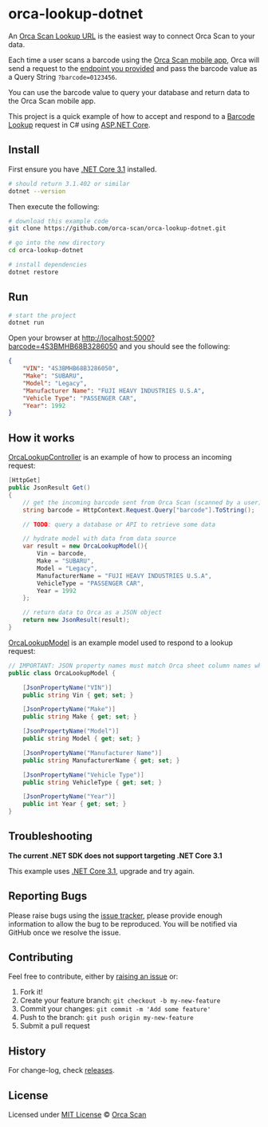 # orca-lookup-dotnet

An [Orca Scan Lookup URL](https://orcascan.com/docs/api/lookup-url) is the easiest way to connect Orca Scan to your data.

Each time a user scans a barcode using the [Orca Scan mobile app](https://orcascan.com/mobile), Orca will send a request to the [endpoint you provided](https://orcascan.com/docs/api/lookup-url#add-your-lookup-url) and pass the barcode value as a Query String `?barcode=0123456`.

You can use the barcode value to query your database and return data to the Orca Scan mobile app.

This project is a quick example of how to accept and respond to a [Barcode Lookup](https://orcascan.com/docs/api/lookup-url) request in C# using [ASP.NET Core](https://dotnet.microsoft.com/learn/aspnet/what-is-aspnet-core).

## Install

First ensure you have [.NET Core 3.1](https://dotnet.microsoft.com/learn/aspnet/hello-world-tutorial/install) installed.

```bash
# should return 3.1.402 or similar
dotnet --version
```

Then execute the following:

```bash
# download this example code
git clone https://github.com/orca-scan/orca-lookup-dotnet.git

# go into the new directory
cd orca-lookup-dotnet

# install dependencies
dotnet restore
```

## Run

```bash
# start the project
dotnet run
```

Open your browser at [http://localhost:5000?barcode=4S3BMHB68B3286050](http://localhost:5000?barcode=4S3BMHB68B3286050) and you should see the following:

```json
{
    "VIN": "4S3BMHB68B3286050",
    "Make": "SUBARU",
    "Model": "Legacy",
    "Manufacturer Name": "FUJI HEAVY INDUSTRIES U.S.A",
    "Vehicle Type": "PASSENGER CAR",
    "Year": 1992
}
```

## How it works

[OrcaLookupController](/Controllers/OrcaLookupController.cs) is an example of how to process an incoming request:

```csharp
[HttpGet]
public JsonResult Get()
{
    // get the incoming barcode sent from Orca Scan (scanned by a user)
    string barcode = HttpContext.Request.Query["barcode"].ToString();

    // TODO: query a database or API to retrieve some data

    // hydrate model with data from data source
    var result = new OrcaLookupModel(){
        Vin = barcode,
        Make = "SUBARU",
        Model = "Legacy",
        ManufacturerName = "FUJI HEAVY INDUSTRIES U.S.A",
        VehicleType = "PASSENGER CAR",
        Year = 1992
    };

    // return data to Orca as a JSON object
    return new JsonResult(result);
}
```

[OrcaLookupModel](/Models/OrcaLookupModel.cs) is an example model used to respond to a lookup request:

```csharp
// IMPORTANT: JSON property names must match Orca sheet column names when serialised
public class OrcaLookupModel {

    [JsonPropertyName("VIN")]
    public string Vin { get; set; }

    [JsonPropertyName("Make")]
    public string Make { get; set; }

    [JsonPropertyName("Model")]
    public string Model { get; set; }

    [JsonPropertyName("Manufacturer Name")]
    public string ManufacturerName { get; set; }

    [JsonPropertyName("Vehicle Type")]
    public string VehicleType { get; set; }

    [JsonPropertyName("Year")]
    public int Year { get; set; }
}
```

## Troubleshooting

**The current .NET SDK does not support targeting .NET Core 3.1**

This example uses [.NET Core 3.1](https://dotnet.microsoft.com/download/dotnet-core/3.1), upgrade and try again.

## Reporting Bugs

Please raise bugs using the [issue tracker](https://github.com/orca-scan/orca-lookup-dotnet/issues), please provide enough information to allow the bug to be reproduced. You will be notified via GitHub once we resolve the issue.

## Contributing

Feel free to contribute, either by [raising an issue](https://github.com/orca-scan/orca-lookup-dotnet/issues) or:

1. Fork it!
2. Create your feature branch: `git checkout -b my-new-feature`
3. Commit your changes: `git commit -m 'Add some feature'`
4. Push to the branch: `git push origin my-new-feature`
5. Submit a pull request

## History

For change-log, check [releases](https://github.com/orca-scan/orca-lookup-dotnet/releases).

## License

Licensed under [MIT License](LICENSE) &copy; [Orca Scan](https://orcascan.com)
